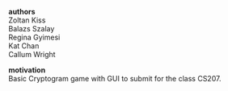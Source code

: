 **authors**<br />
Zoltan Kiss<br />
Balazs Szalay<br />
Regina Gyimesi<br />
Kat Chan<br />
Callum Wright<br />

**motivation**<br />
Basic Cryptogram game with GUI to submit for the class CS207. 
